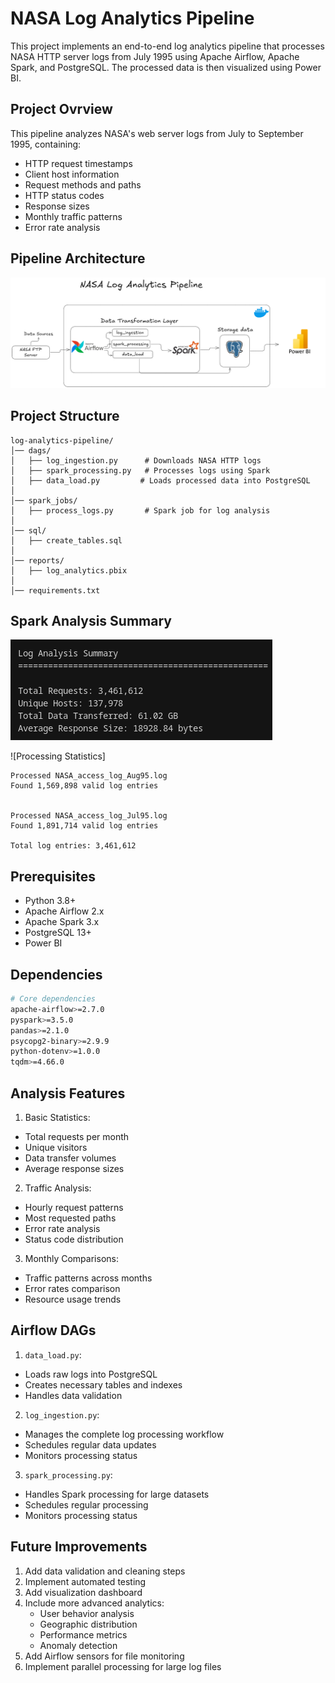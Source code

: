 # NASA Log Analytics Pipeline

This project implements an end-to-end log analytics pipeline that processes NASA HTTP server logs from July 1995 using Apache Airflow, Apache Spark, and PostgreSQL. The processed data is then visualized using Power BI.

## Project Ovrview

This pipeline analyzes NASA's web server logs from July to September 1995, containing:
- HTTP request timestamps
- Client host information
- Request methods and paths
- HTTP status codes
- Response sizes
- Monthly traffic patterns
- Error rate analysis

## Pipeline Architecture

![Pipeline Architecture](docs/images/Pipelinearchitecture.png)

## Project Structure

```
log-analytics-pipeline/
│── dags/                   
│   ├── log_ingestion.py      # Downloads NASA HTTP logs
│   ├── spark_processing.py   # Processes logs using Spark
│   ├── data_load.py         # Loads processed data into PostgreSQL
│
│── spark_jobs/               
│   ├── process_logs.py       # Spark job for log analysis
│
│── sql/                       
│   ├── create_tables.sql     
│
│── reports/                   
│   ├── log_analytics.pbix    
│ 
│── requirements.txt         
``` 




## Spark Analysis Summary

![Log Analysis Summary](docs/images/summary.png)


![Processing Statistics]
```
Processed NASA_access_log_Aug95.log
Found 1,569,898 valid log entries


Processed NASA_access_log_Jul95.log
Found 1,891,714 valid log entries

Total log entries: 3,461,612
```



## Prerequisites

- Python 3.8+
- Apache Airflow 2.x
- Apache Spark 3.x
- PostgreSQL 13+
- Power BI



## Dependencies

```bash
# Core dependencies
apache-airflow>=2.7.0
pyspark>=3.5.0
pandas>=2.1.0
psycopg2-binary>=2.9.9
python-dotenv>=1.0.0
tqdm>=4.66.0

```



<!-- ## Performance Metrics

![Performance Dashboard](docs/images/performance.png)

## Error Analysis

![Error Patterns](docs/images/error_analysis.png) -->

## Analysis Features

1. Basic Statistics:
- Total requests per month
- Unique visitors
- Data transfer volumes
- Average response sizes

2. Traffic Analysis:
- Hourly request patterns
- Most requested paths
- Error rate analysis
- Status code distribution

3. Monthly Comparisons:
- Traffic patterns across months
- Error rates comparison
- Resource usage trends


## Airflow DAGs

1. `data_load.py`:
- Loads raw logs into PostgreSQL
- Creates necessary tables and indexes
- Handles data validation

2. `log_ingestion.py`:
- Manages the complete log processing workflow
- Schedules regular data updates
- Monitors processing status

3. `spark_processing.py`:
- Handles Spark processing for large datasets
- Schedules regular processing
- Monitors processing status

## Future Improvements

1. Add data validation and cleaning steps
2. Implement automated testing
3. Add visualization dashboard
4. Include more advanced analytics:
   - User behavior analysis
   - Geographic distribution
   - Performance metrics
   - Anomaly detection
5. Add Airflow sensors for file monitoring
6. Implement parallel processing for large log files

